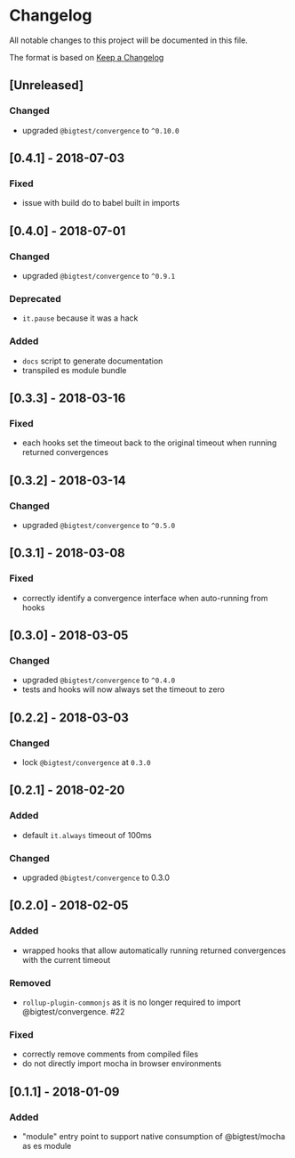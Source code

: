 # Changelog
All notable changes to this project will be documented in this file.

The format is based on [Keep a Changelog](http://keepachangelog.com/en/1.0.0/)

## [Unreleased]

### Changed

- upgraded `@bigtest/convergence` to `^0.10.0`

## [0.4.1] - 2018-07-03

### Fixed

- issue with build do to babel built in imports

## [0.4.0] - 2018-07-01

### Changed

- upgraded `@bigtest/convergence` to `^0.9.1`

### Deprecated

- `it.pause` because it was a hack

### Added

- `docs` script to generate documentation
- transpiled es module bundle

## [0.3.3] - 2018-03-16

### Fixed

- each hooks set the timeout back to the original timeout when running
  returned convergences

## [0.3.2] - 2018-03-14

### Changed

- upgraded `@bigtest/convergence` to `^0.5.0`

## [0.3.1] - 2018-03-08

### Fixed

- correctly identify a convergence interface when auto-running from hooks

## [0.3.0] - 2018-03-05

### Changed

- upgraded `@bigtest/convergence` to `^0.4.0`
- tests and hooks will now always set the timeout to zero

## [0.2.2] - 2018-03-03

### Changed

- lock `@bigtest/convergence` at `0.3.0`

## [0.2.1] - 2018-02-20

### Added

- default `it.always` timeout of 100ms

### Changed

- upgraded `@bigtest/convergence` to 0.3.0

## [0.2.0] - 2018-02-05

### Added

- wrapped hooks that allow automatically running returned convergences
  with the current timeout

### Removed

- `rollup-plugin-commonjs` as it is no longer required to import
  @bigtest/convergence. #22

### Fixed

- correctly remove comments from compiled files
- do not directly import mocha in browser environments

## [0.1.1] - 2018-01-09

### Added

- "module" entry point to support native consumption of @bigtest/mocha
  as es module
